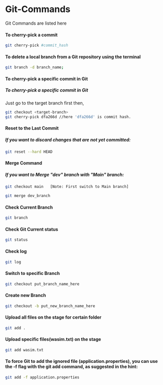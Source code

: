 # Git-Commands
Git Commands are listed here


#### To cherry-pick a commit
```bash
git cherry-pick #commit_hash
```



#### To delete a local branch from a Git repository using the terminal
```bash
git branch -d branch_name;
```



#### To cherry-pick a specific commit in Git
##### To cherry-pick a specific commit in Git
Just go to the target branch first then,
```bash
git checkout <target-branch>
git cherry-pick dfa266d //here 'dfa266d' is commit hash. 
```

#### Reset to the Last Commit
##### If you want to discard changes that are not yet committed:
```bash
git reset --hard HEAD

```

#### Merge Command
##### If you want to Merge "dev" branch with "Main" branch:
```bash
git checkout main   [Note: First switch to Main branch]

git merge dev_branch 
```

#### Check Current Branch
```bash
git branch
```


#### Check Git Current status
```bash
git status
```
#### Check log
```bash
git log
```

#### Switch to specific Branch
```bash
git checkout put_branch_name_here
```

#### Create new Branch
```bash
git checkout -b put_new_branch_name_here
```
#### Upload all files on the stage for certain folder
```bash
git add .
```
#### Upload specific files(wasim.txt) on the stage
```bash
git add wasim.txt
```

#### To force Git to add the ignored file (application.properties), you can use the -f flag with the git add command, as suggested in the hint: 
```bash
git add -f application.properties
```



